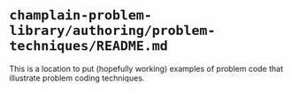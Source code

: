 # `champlain-problem-library/authoring/problem-techniques/README.md`

This is a location to put (hopefully working) examples of problem code that illustrate problem coding techniques.
